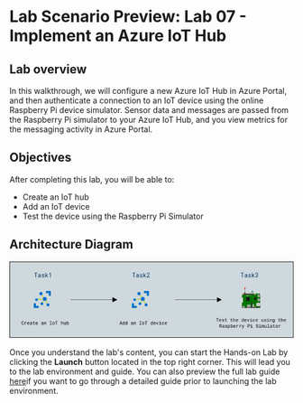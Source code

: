 # Lab Scenario Preview: Lab 07 - Implement an Azure IoT Hub

## Lab overview

In this walkthrough, we will configure a new Azure IoT Hub in Azure Portal, and then authenticate a connection to an IoT device using the online Raspberry Pi device simulator. Sensor data and messages are passed from the Raspberry Pi simulator to your Azure IoT Hub, and you view metrics for the messaging activity in Azure Portal.

## Objectives

After completing this lab, you will be able to:

- Create an IoT hub
- Add an IoT device
- Test the device using the Raspberry Pi Simulator

## Architecture Diagram

![](../images/az900lab07.PNG)

Once you understand the lab's content, you can start the Hands-on Lab by clicking the **Launch** button located in the top right corner. This will lead you to the lab environment and guide. You can also preview the full lab guide [here](https://experience.cloudlabs.ai/#/labguidepreview/4a95ef7c-8e34-4cb4-b5bf-4d834cb4fa86)if you want to go through a detailed guide prior to launching the lab environment. 
